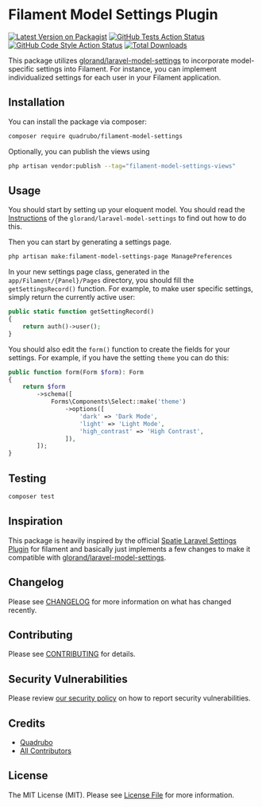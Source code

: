 # Filament Model Settings Plugin

[![Latest Version on Packagist](https://img.shields.io/packagist/v/quadrubo/filament-model-settings.svg?style=flat-square)](https://packagist.org/packages/quadrubo/filament-model-settings)
[![GitHub Tests Action Status](https://img.shields.io/github/actions/workflow/status/quadrubo/filament-model-settings/run-tests.yml?branch=main&label=tests&style=flat-square)](https://github.com/quadrubo/filament-model-settings/actions?query=workflow%3Arun-tests+branch%3Amain)
[![GitHub Code Style Action Status](https://img.shields.io/github/actions/workflow/status/quadrubo/filament-model-settings/fix-php-code-style-issues.yml?branch=main&label=code%20style&style=flat-square)](https://github.com/quadrubo/filament-model-settings/actions?query=workflow%3A"Fix+PHP+code+style+issues"+branch%3Amain)
[![Total Downloads](https://img.shields.io/packagist/dt/quadrubo/filament-model-settings.svg?style=flat-square)](https://packagist.org/packages/quadrubo/filament-model-settings)

This package utilizes [glorand/laravel-model-settings](https://github.com/glorand/laravel-model-settings) to incorporate model-specific settings into Filament. For instance, you can implement individualized settings for each user in your Filament application.

## Installation

You can install the package via composer:

```bash
composer require quadrubo/filament-model-settings
```

Optionally, you can publish the views using

```bash
php artisan vendor:publish --tag="filament-model-settings-views"
```

## Usage

You should start by setting up your eloquent model. You should read the [Instructions](https://github.com/glorand/laravel-model-settings#update_models) of the `glorand/laravel-model-settings` to find out how to do this.

Then you can start by generating a settings page.

```bash
php artisan make:filament-model-settings-page ManagePreferences
```

In your new settings page class, generated in the `app/Filament/{Panel}/Pages` directory, you should fill the `getSettingsRecord()` function. For example, to make user specific settings, simply return the currently active user:

```php
public static function getSettingRecord()
{
    return auth()->user();
}
```

You should also edit the `form()` function to create the fields for your settings.
For example, if you have the setting `theme` you can do this:

```php
public function form(Form $form): Form
{
    return $form
        ->schema([
            Forms\Components\Select::make('theme')
                ->options([
                    'dark' => 'Dark Mode',
                    'light' => 'Light Mode',
                    'high_contrast' => 'High Contrast',
                ]),
        ]);
}
```

## Testing

```bash
composer test
```

## Inspiration

This package is heavily inspired by the official [Spatie Laravel Settings Plugin](https://github.com/filamentphp/spatie-laravel-settings-plugin) for filament and basically just implements a few changes to make it compatible with  [glorand/laravel-model-settings](https://github.com/glorand/laravel-model-settings).

## Changelog

Please see [CHANGELOG](CHANGELOG.md) for more information on what has changed recently.

## Contributing

Please see [CONTRIBUTING](.github/CONTRIBUTING.md) for details.

## Security Vulnerabilities

Please review [our security policy](../../security/policy) on how to report security vulnerabilities.

## Credits

- [Quadrubo](https://github.com/Quadrubo)
- [All Contributors](../../contributors)

## License

The MIT License (MIT). Please see [License File](LICENSE.md) for more information.
